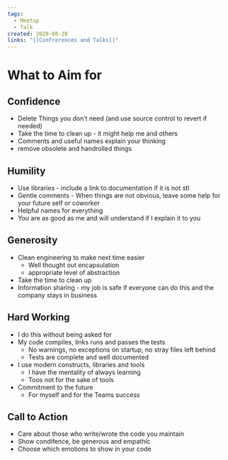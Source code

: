 ```yaml
---
tags:
  - Meetup
  - Talk
created: 2020-08-28
links: "[[Confrerences and Talks]]"
---
```

# What to Aim for

## Confidence

- Delete Things you don’t need (and use source control to revert if needed)
- Take the time to clean up - it might help me and others
- Comments and useful names explain your thinking
- remove obsolete and handrolled things

## Humility

- Use libraries - include a link to documentation if it is not stl
- Gentle comments - When things are not obvious, leave some help for your future self or coworker
- Helpful names for everything
- You are as good as me and will understand if I explain it to you

## Generosity

- Clean engineering to make next time easier
    - Well thought out encapsulation
    - appropriate level of abstraction
- Take the time to clean up
- Information sharing - my job is safe if everyone can do this and the company stays in business

## Hard Working

- I do this without being asked for
- My code compiles, links runs and passes the tests
    - No warnings, no exceptions on startup, no stray files left behind
    - Tests are complete and well documented
- I use modern constructs, libraries and tools
    - I have the mentality of always learning
    - Toos not for the sake of tools
- Commitment to the future
    - For myself and for the Teams success

## Call to Action

- Care about those who write/wrote the code you maintain
- Show condifence, be generous and empathic
- Choose which emotions to show in your code
